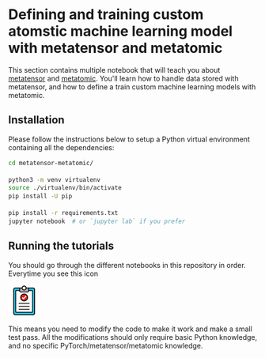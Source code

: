 # Defining and training custom atomstic machine learning model with metatensor and metatomic

This section contains multiple notebook that will teach you about
[metatensor](https://docs.metatensor.org/) and
[metatomic](https://docs.metatensor.org/metatomic). You'll learn how to handle
data stored with metatensor, and how to define a train custom machine learning
models with metatomic.

## Installation

Please follow the instructions below to setup a Python virtual environment
containing all the dependencies:

```bash
cd metatensor-metatomic/

python3 -m venv virtualenv
source ./virtualenv/bin/activate
pip install -U pip

pip install -r requirements.txt
jupyter notebook  # or `jupyter lab` if you prefer
```


## Running the tutorials

You should go through the different notebooks in this repository in order.
Everytime you see this icon

![task icon](img/clipboard.png)

This means you need to modify the code to make it work and make a small test
pass. All the modifications should only require basic Python knowledge, and no
specific PyTorch/metatensor/metatomic knowledge.
